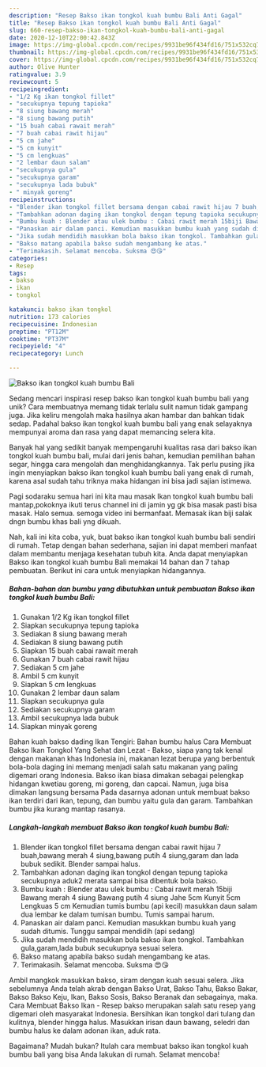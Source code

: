 ```yaml
---
description: "Resep Bakso ikan tongkol kuah bumbu Bali Anti Gagal"
title: "Resep Bakso ikan tongkol kuah bumbu Bali Anti Gagal"
slug: 660-resep-bakso-ikan-tongkol-kuah-bumbu-bali-anti-gagal
date: 2020-12-10T22:00:42.843Z
image: https://img-global.cpcdn.com/recipes/9931be96f434fd16/751x532cq70/bakso-ikan-tongkol-kuah-bumbu-bali-foto-resep-utama.jpg
thumbnail: https://img-global.cpcdn.com/recipes/9931be96f434fd16/751x532cq70/bakso-ikan-tongkol-kuah-bumbu-bali-foto-resep-utama.jpg
cover: https://img-global.cpcdn.com/recipes/9931be96f434fd16/751x532cq70/bakso-ikan-tongkol-kuah-bumbu-bali-foto-resep-utama.jpg
author: Olive Hunter
ratingvalue: 3.9
reviewcount: 5
recipeingredient:
- "1/2 Kg ikan tongkol fillet"
- "secukupnya tepung tapioka"
- "8 siung bawang merah"
- "8 siung bawang putih"
- "15 buah cabai rawait merah"
- "7 buah cabai rawit hijau"
- "5 cm jahe"
- "5 cm kunyit"
- "5 cm lengkuas"
- "2 lembar daun salam"
- "secukupnya gula"
- "secukupnya garam"
- "secukupnya lada bubuk"
- " minyak goreng"
recipeinstructions:
- "Blender ikan tongkol fillet bersama dengan cabai rawit hijau 7 buah,bawang merah 4 siung,bawang putih 4 siung,garam dan lada bubuk sedikit. Blender sampai halus."
- "Tambahkan adonan daging ikan tongkol dengan tepung tapioka secukupnya aduk2 merata sampai bisa dibentuk bola bakso."
- "Bumbu kuah : Blender atau ulek bumbu : Cabai rawit merah 15biji Bawang merah 4 siung Bawang putih 4 siung Jahe 5cm Kunyit 5cm Lengkuas 5 cm Kemudian tumis bumbu (api kecil) masukkan daun salam dua lembar ke dalam tumisan bumbu. Tumis sampai harum."
- "Panaskan air dalam panci. Kemudian masukkan bumbu kuah yang sudah ditumis. Tunggu sampai mendidih (api sedang)"
- "Jika sudah mendidih masukkan bola bakso ikan tongkol. Tambahkan gula,garam,lada bubuk secukupnya sesuai selera."
- "Bakso matang apabila bakso sudah mengambang ke atas."
- "Terimakasih. Selamat mencoba. Suksma 😍😘"
categories:
- Resep
tags:
- bakso
- ikan
- tongkol

katakunci: bakso ikan tongkol 
nutrition: 173 calories
recipecuisine: Indonesian
preptime: "PT12M"
cooktime: "PT37M"
recipeyield: "4"
recipecategory: Lunch

---
```



![Bakso ikan tongkol kuah bumbu Bali](https://img-global.cpcdn.com/recipes/9931be96f434fd16/751x532cq70/bakso-ikan-tongkol-kuah-bumbu-bali-foto-resep-utama.jpg)

Sedang mencari inspirasi resep bakso ikan tongkol kuah bumbu bali yang unik? Cara membuatnya memang tidak terlalu sulit namun tidak gampang juga. Jika keliru mengolah maka hasilnya akan hambar dan bahkan tidak sedap. Padahal bakso ikan tongkol kuah bumbu bali yang enak selayaknya mempunyai aroma dan rasa yang dapat memancing selera kita.

Banyak hal yang sedikit banyak mempengaruhi kualitas rasa dari bakso ikan tongkol kuah bumbu bali, mulai dari jenis bahan, kemudian pemilihan bahan segar, hingga cara mengolah dan menghidangkannya. Tak perlu pusing jika ingin menyiapkan bakso ikan tongkol kuah bumbu bali yang enak di rumah, karena asal sudah tahu triknya maka hidangan ini bisa jadi sajian istimewa.

Pagi sodaraku semua hari ini kita mau masak Ikan tongkol kuah bumbu bali mantap,pokoknya ikuti terus channel ini di jamin yg gk bisa masak pasti bisa masak. Halo semua. semoga video ini bermanfaat. Memasak ikan biji salak dngn bumbu khas bali yng dikuah.


Nah, kali ini kita coba, yuk, buat bakso ikan tongkol kuah bumbu bali sendiri di rumah. Tetap dengan bahan sederhana, sajian ini dapat memberi manfaat dalam membantu menjaga kesehatan tubuh kita. Anda dapat menyiapkan Bakso ikan tongkol kuah bumbu Bali memakai 14 bahan dan 7 tahap pembuatan. Berikut ini cara untuk menyiapkan hidangannya.

<!--inarticleads1-->

##### Bahan-bahan dan bumbu yang dibutuhkan untuk pembuatan Bakso ikan tongkol kuah bumbu Bali:

1. Gunakan 1/2 Kg ikan tongkol fillet
1. Siapkan secukupnya tepung tapioka
1. Sediakan 8 siung bawang merah
1. Sediakan 8 siung bawang putih
1. Siapkan 15 buah cabai rawait merah
1. Gunakan 7 buah cabai rawit hijau
1. Sediakan 5 cm jahe
1. Ambil 5 cm kunyit
1. Siapkan 5 cm lengkuas
1. Gunakan 2 lembar daun salam
1. Siapkan secukupnya gula
1. Sediakan secukupnya garam
1. Ambil secukupnya lada bubuk
1. Siapkan  minyak goreng


Bahan kuah bakso dading Ikan Tengiri: Bahan bumbu halus Cara Membuat Bakso Ikan Tongkol Yang Sehat dan Lezat - Bakso, siapa yang tak kenal dengan makanan khas Indonesia ini, makanan lezat berupa yang berbentuk bola-bola daging ini memang menjadi salah satu makanan yang paling digemari orang Indonesia. Bakso ikan biasa dimakan sebagai pelengkap hidangan kwetiau goreng, mi goreng, dan capcai. Namun, juga bisa dimakan langsung bersama Pada dasarnya adonan untuk membuat bakso ikan terdiri dari ikan, tepung, dan bumbu yaitu gula dan garam. Tambahkan bumbu jika kurang mantap rasanya. 

<!--inarticleads2-->

##### Langkah-langkah membuat Bakso ikan tongkol kuah bumbu Bali:

1. Blender ikan tongkol fillet bersama dengan cabai rawit hijau 7 buah,bawang merah 4 siung,bawang putih 4 siung,garam dan lada bubuk sedikit. Blender sampai halus.
1. Tambahkan adonan daging ikan tongkol dengan tepung tapioka secukupnya aduk2 merata sampai bisa dibentuk bola bakso.
1. Bumbu kuah : Blender atau ulek bumbu : Cabai rawit merah 15biji Bawang merah 4 siung Bawang putih 4 siung Jahe 5cm Kunyit 5cm Lengkuas 5 cm Kemudian tumis bumbu (api kecil) masukkan daun salam dua lembar ke dalam tumisan bumbu. Tumis sampai harum.
1. Panaskan air dalam panci. Kemudian masukkan bumbu kuah yang sudah ditumis. Tunggu sampai mendidih (api sedang)
1. Jika sudah mendidih masukkan bola bakso ikan tongkol. Tambahkan gula,garam,lada bubuk secukupnya sesuai selera.
1. Bakso matang apabila bakso sudah mengambang ke atas.
1. Terimakasih. Selamat mencoba. Suksma 😍😘


Ambil mangkok masukkan bakso, siram dengan kuah sesuai selera. Jika sebelumnya Anda telah akrab dengan Bakso Urat, Bakso Tahu, Bakso Bakar, Bakso Bakso Keju, Ikan, Bakso Sosis, Bakso Beranak dan sebagainya, maka. Cara Membuat Bakso Ikan - Resep bakso merupakan salah satu resep yang digemari oleh masyarakat Indonesia. Bersihkan ikan tongkol dari tulang dan kulitnya, blender hingga halus. Masukkan irisan daun bawang, seledri dan bumbu halus ke dalam adonan ikan, aduk rata. 

Bagaimana? Mudah bukan? Itulah cara membuat bakso ikan tongkol kuah bumbu bali yang bisa Anda lakukan di rumah. Selamat mencoba!
